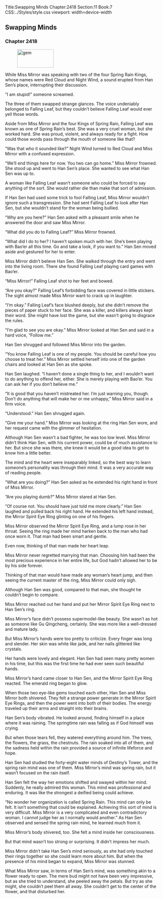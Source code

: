 Title:Swapping Minds 
Chapter:2418 
Section:11 
Book:7 
CSS:../Styles/style.css 
viewport: width=device-width
  
## Swapping Minds
### Chapter 2418 
<figure>
	<img src="../Images/gem.gif" alt="gem" id="gem" width="120" height="60" />
</figure>
  

  
  While Miss Mirror was speaking with two of the four Spring Rain Kings, whose names were Red Cloud and Night Wind, a sound erupted from Han Sen’s place, interrupting their discussion.

“I am stupid!” someone screamed.

The three of them swapped strange glances. The voice undeniably belonged to Falling Leaf, but they couldn’t believe Falling Leaf would ever yell those words.

Aside from Miss Mirror and the four Kings of Spring Rain, Falling Leaf was known as one of Spring Rain’s best. She was a very cruel woman, but she worked hard. She was proud, violent, and always ready for a fight. How could those words pass through the mouth of someone like that?

“Was that who it sounded like?” Night Wind turned to Red Cloud and Miss Mirror with a confused expression.

“We’ll end things here for now. You two can go home.” Miss Mirror frowned. She stood up and went to Han Sen’s place. She wanted to see what Han Sen was up to.

A woman like Falling Leaf wasn’t someone who could be forced to say anything of the sort. She would rather die than make that sort of admission.

If Han Sen had used some trick to fool Falling Leaf, Miss Mirror wouldn’t ignore such a transgression. She had sent Falling Leaf to look after Han Sen, but she wouldn’t stand for the woman being bullied.

“Why are you here?” Han Sen asked with a pleasant smile when he answered the door and saw Miss Mirror.

“What did you do to Falling Leaf?” Miss Mirror frowned.

“What did I do to her? I haven’t spoken much with her. She’s been playing with Bao’er all this time. Go and take a look, if you want to.” Han Sen moved aside and gestured for her to enter.

Miss Mirror didn’t believe Han Sen. She walked through the entry and went into the living room. There she found Falling Leaf playing card games with Bao’er.

“Miss Mirror!” Falling Leaf shot to her feet and bowed.

“Are you okay?” Falling Leaf’s forbidding face was covered in little stickers. The sight almost made Miss Mirror want to crack up in laughter.

“I’m okay.” Falling Leaf’s face blushed deeply, but she didn’t remove the pieces of paper stuck to her face. She was a killer, and killers always kept their word. She might have lost the game, but she wasn’t going to disgrace the rules.

“I’m glad to see you are okay.” Miss Mirror looked at Han Sen and said in a hard voice, “Follow me.”

Han Sen shrugged and followed Miss Mirror into the garden.

“You know Falling Leaf is one of my people. You should be careful how you choose to treat her.” Miss Mirror settled herself into one of the garden chairs and looked at Han Sen as she spoke.

Han Sen laughed. “I haven’t done a single thing to her, and I wouldn’t want to do anything to offend her, either. She is merely playing with Bao’er. You can ask her if you don’t believe me.”

“It is good that you haven’t mistreated her. I’m just warning you, though. Don’t do anything that will make her or me unhappy,” Miss Mirror said in a firm voice.

“Understood.” Han Sen shrugged again.

“Give me your hand.” Miss Mirror was looking at the ring Han Sen wore, and her request came with the glimmer of hesitation.

Although Han Sen wasn’t a bad fighter, he was too low level. Miss Mirror didn’t think Han Sen, with his current power, could be of much assistance to her. But since she was there, she knew it would be a good idea to get to know him a little better.

The mind and the heart were inseparably linked, so the best way to learn someone’s personality was through their mind. It was a very accurate way of reading people.

“What are you doing?” Han Sen asked as he extended his right hand in front of Miss Mirror.

“Are you playing dumb?” Miss Mirror stared at Han Sen.

“Of course not. You should have just told me more clearly.” Han Sen laughed and pulled back his right hand. He extended his left hand instead, the Mirror Spirit Eye Ring glinting on one of his fingers.

Miss Mirror observed the Mirror Spirit Eye Ring, and a lump rose in her throat. Seeing the ring made her mind harken back to the man who had once worn it. That man had been smart and gentle.

Even now, thinking of that man made her heart leap.

Miss Mirror never regretted marrying that man. Choosing him had been the most precious experience in her entire life, but God hadn’t allowed her to be by his side forever.

Thinking of that man would have made any woman’s heart jump, and then seeing the current master of the ring, Miss Mirror could only sigh.

Although Han Sen was good, compared to that man, she thought he couldn’t begin to compare.

Miss Mirror reached out her hand and put her Mirror Spirit Eye Ring next to Han Sen’s ring.

Miss Mirror’s face didn’t possess supermodel-like beauty. She wasn’t as hot as someone like Gu Qingcheng, certainly. She was more like a well-dressed and mature lady.

But Miss Mirror’s hands were too pretty to criticize. Every finger was long and slender. Her skin was white like jade, and her nails glittered like crystals.

Her hands were lovely and elegant. Han Sen had seen many pretty women in his time, but this was the first time he had ever seen such beautiful hands.

Miss Mirror’s hand came closer to Han Sen, and the Mirror Spirit Eye Ring reacted. The emerald ring began to glow.

When those two eye-like gems touched each other, Han Sen and Miss Mirror both shivered. They felt a strange power generate in the Mirror Spirit Eye Rings, and then the power went into both of their bodies. The energy traveled up their arms and straight into their brains.

Han Sen’s body vibrated. He looked around, finding himself in a place where it was raining. The springtime rain was falling as if God himself was crying.

But when those tears fell, they watered everything around him. The trees, the flowers, the grass, the chestnuts. The rain soaked into all of them, and the sadness held within the rain provided a source of infinite lifeforce and hope.

Han Sen had studied the forty-eight water minds of Destiny’s Tower, and the spring rain mind was one of them. Miss Mirror’s mind was spring rain, but it wasn’t focused on the rain itself.

Han Sen felt the way her emotions shifted and swayed within her mind. Suddenly, he really admired this woman. This mind was professional and enduring. It was like the strongest a deified being could achieve.

“No wonder her organization is called Spring Rain. This mind can only be felt. It isn’t something that could be explained. Achieving this sort of mind is very difficult. Miss Mirror is a very complicated and even contradictory woman. I cannot judge her as I normally would another.” As Han Sen observed and sensed the spring rain mind, he learned much from it.

Miss Mirror’s body shivered, too. She felt a mind inside her consciousness.

But that mind wasn’t too strong or surprising. It didn’t impress her much.

Miss Mirror didn’t take Han Sen’s mind seriously, as she had only touched their rings together so she could learn more about him. But when the presence of his mind began to expand, Miss Mirror was stunned.

What Miss Mirror saw, in terms of Han Sen’s mind, was something akin to a flower ready to open. The mere bud might not have been very impressive, but as she tried to understand, she peeled away the petals. But try as she might, she couldn’t peel them all away. She couldn’t get to the center of the flower, and that disturbed her.
